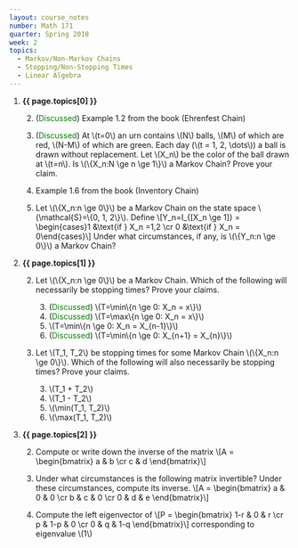 ```yaml
---
layout: course_notes
number: Math 171
quarter: Spring 2018
week: 2
topics:
  - Markov/Non-Markov Chains
  - Stopping/Non-Stopping Times
  - Linear Algebra
---
```


1. **{{ page.topics[0] }}**

    2. (<font color="green">Discussed</font>) Example 1.2 from the book (Ehrenfest Chain)

    2. (<font color="green">Discussed</font>) At \\(t=0\\) an urn contains \\(N\\) balls, \\(M\\) of which are red, \\(N-M\\) of which are green. Each day (\\(t = 1, 2, \dots\\)) a ball is drawn without replacement. Let \\(X\_n\\) be the color of the ball drawn at \\(t=n\\). Is \\(\\{X\_n:N \ge n \ge 1\\}\\) a Markov Chain? Prove your claim.

    2. Example 1.6 from the book (Inventory Chain)

    2. Let \\(\\{X\_n:n \ge 0\\}\\) be a Markov Chain on the state space \\(\mathcal{S}=\\{0, 1, 2\\}\\). Define \\[Y\_n=I\_{\[X\_n \ge 1\]} = \begin{cases}1 &\text{if } X\_n =1,2  \cr 0 &\text{if } X\_n = 0\end{cases}\\] Under what circumstances, if any, is \\(\\{Y\_n:n \ge 0\\}\\) a Markov Chain?

1. **{{ page.topics[1] }}**

    2. Let \\(\\{X\_n:n \ge 0\\}\\) be a Markov Chain. Which of the following will necessarily be stopping times? Prove your claims.

        3. (<font color="green">Discussed</font>) \\(T=\min\\{n \ge 0: X\_n = x\\}\\)
        3. (<font color="green">Discussed</font>) \\(T=\max\\{n \ge 0: X\_n = x\\}\\)
        3. \\(T=\min\\{n \ge 0: X\_n = X\_{n-1}\\}\\)
        3. (<font color="green">Discussed</font>) \\(T=\min\\{n \ge 0: X\_{n+1} = X\_{n}\\}\\)

    2. Let \\(T\_1, T\_2\\) be stopping times for some Markov Chain \\(\\{X\_n:n \ge 0\\}\\). Which of the following will also necessarily be stopping times? Prove your claims.

        3. \\(T\_1 + T\_2\\)
        3. \\(T\_1 - T\_2\\)
        3. \\(\min(T\_1, T\_2)\\)
        3. \\(\max(T\_1, T\_2)\\)

1. **{{ page.topics[2] }}**

	2. Compute or write down the inverse of the matrix \\[A = \begin{bmatrix} a & b \cr c & d \end{bmatrix}\\]

	2. Under what circumstances is the following matrix invertible? Under these circumstances, compute its inverse. \\[A = \begin{bmatrix} a & 0 & 0 \cr b & c & 0 \cr 0 & d & e \end{bmatrix}\\]

    2. Compute the left eigenvector of \\[P = \begin{bmatrix} 1-r & 0 & r \cr p & 1-p & 0 \cr 0 & q & 1-q \end{bmatrix}\\] corresponding to eigenvalue \\(1\\)